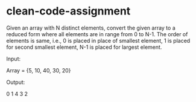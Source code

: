 # clean-code-assignment

 Given an array with N distinct elements, convert the given array to a reduced form where all elements are in range from 0 to N-1.
 The order of elements is same, i.e., 0 is placed in place of smallest element, 1 is placed for second smallest 
 element, N-1 is placed for largest element.


Input:

Array = {5, 10, 40, 30, 20}

Output: 

0 1 4 3 2
